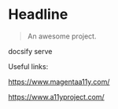# Headline

> An awesome project.

docsify serve

Useful links:

https://www.magentaa11y.com/

https://www.a11yproject.com/
